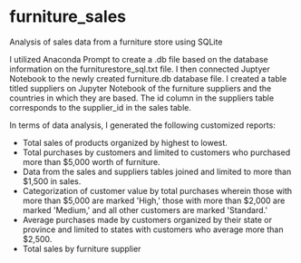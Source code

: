 # furniture_sales
Analysis of sales data from a furniture store using SQLite

I utilized Anaconda Prompt to create a .db file based on the database information on the furniturestore_sql.txt file. I then connected Juptyer Notebook to the newly created furniture.db database file. I created a table titled suppliers on Jupyter Notebook of the furniture suppliers and the countries in which they are based. The id column in the suppliers table corresponds to the supplier_id in the sales table.

In terms of data analysis, I generated the following customized reports:
  - Total sales of products organized by highest to lowest.
  - Total purchases by customers and limited to customers who purchased more than $5,000 worth of furniture.
  - Data from the sales and suppliers tables joined and limited to more than $1,500 in sales.
  - Categorization of customer value by total purchases wherein those with more than $5,000 are marked 'High,' those with more than $2,000 are marked 'Medium,' and all other customers are marked 'Standard.'
  - Average purchases made by customers organized by their state or province and limited to states with customers who average more than $2,500.
  - Total sales by furniture supplier
